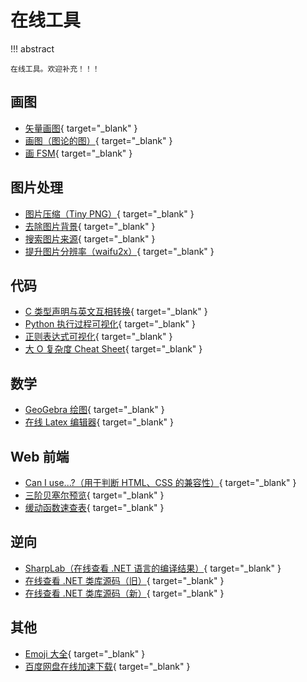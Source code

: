 # 在线工具

!!! abstract

    在线工具。欢迎补充！！！

## 画图

- [矢量画图](https://app.diagrams.net/){ target="_blank" }
- [画图（图论的图）](https://csacademy.com/app/graph_editor/){ target="_blank" }
- [画 FSM](https://madebyevan.com/fsm/){ target="_blank" }

## 图片处理

- [图片压缩（Tiny PNG）](https://tinypng.com/){ target="_blank" }
- [去除图片背景](https://www.remove.bg/){ target="_blank" }
- [搜索图片来源](https://saucenao.com/){ target="_blank" }
- [提升图片分辨率（waifu2x）](https://waifu2x.udp.jp/){ target="_blank" }

## 代码

- [C 类型声明与英文互相转换](https://cdecl.org/){ target="_blank" }
- [Python 执行过程可视化](https://pythontutor.com/visualize.html#mode=edit){ target="_blank" }
- [正则表达式可视化](https://jex.im/regulex/){ target="_blank" }
- [大 O 复杂度 Cheat Sheet](https://www.bigocheatsheet.com/){ target="_blank" }

## 数学

- [GeoGebra 绘图](https://www.geogebra.org/?lang=zh-CN){ target="_blank" }
- [在线 Latex 编辑器](https://www.latexlive.com/){ target="_blank" }

## Web 前端

- [Can I use...?（用于判断 HTML、CSS 的兼容性）](https://caniuse.com/){ target="_blank" }
- [三阶贝塞尔预览](https://cubic-bezier.com/){ target="_blank" }
- [缓动函数速查表](https://easings.net/zh-cn){ target="_blank" }

## 逆向

- [SharpLab（在线查看 .NET 语言的编译结果）](https://sharplab.io/){ target="_blank" }
- [在线查看 .NET 类库源码（旧）](https://referencesource.microsoft.com/){ target="_blank" }
- [在线查看 .NET 类库源码（新）](https://source.dot.net/){ target="_blank" }

## 其他

- [Emoji 大全](https://www.emojiall.com/zh-hans){ target="_blank" }
- [百度网盘在线加速下载](https://api.94speed.com/web/){ target="_blank" }
